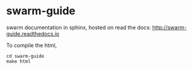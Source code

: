 # swarm-guide

swarm documentation in sphinx, hosted on read the docs: http://swarm-guide.readthedocs.io

To compile the html,

```shell
cd swarm-guide
make html
```
